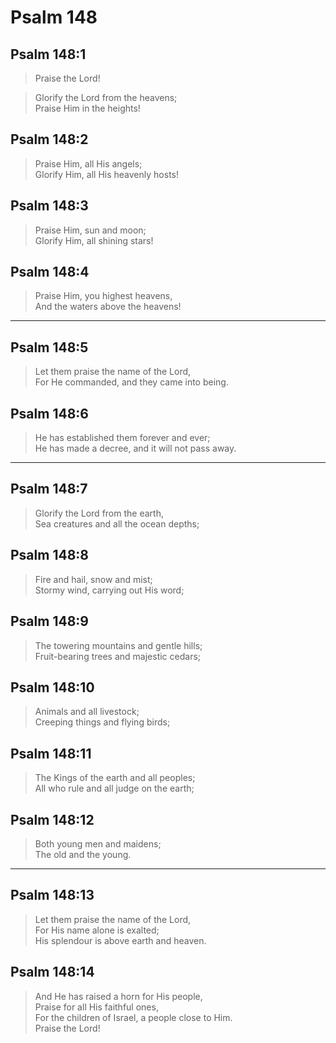 # Psalm 148

## Psalm 148:1

> Praise the Lord!

> Glorify the Lord from the heavens;  
> Praise Him in the heights!

## Psalm 148:2

> Praise Him, all His angels;  
> Glorify Him, all His heavenly hosts!

## Psalm 148:3

> Praise Him, sun and moon;  
> Glorify Him, all shining stars!

## Psalm 148:4

> Praise Him, you highest heavens,  
> And the waters above the heavens!

---

## Psalm 148:5

> Let them praise the name of the Lord,  
> For He commanded, and they came into being.

## Psalm 148:6

> He has established them forever and ever;  
> He has made a decree, and it will not pass away.

---

## Psalm 148:7

> Glorify the Lord from the earth,  
> Sea creatures and all the ocean depths;

## Psalm 148:8

> Fire and hail, snow and mist;  
> Stormy wind, carrying out His word;

## Psalm 148:9

> The towering mountains and gentle hills;  
> Fruit-bearing trees and majestic cedars;

## Psalm 148:10

> Animals and all livestock;  
> Creeping things and flying birds;

## Psalm 148:11

> The Kings of the earth and all peoples;  
> All who rule and all judge on the earth;

## Psalm 148:12

> Both young men and maidens;  
> The old and the young.

---

## Psalm 148:13

> Let them praise the name of the Lord,  
> For His name alone is exalted;  
> His splendour is above earth and heaven.

## Psalm 148:14

> And He has raised a horn for His people,  
> Praise for all His faithful ones,  
> For the children of Israel, a people close to Him.  
> Praise the Lord!
